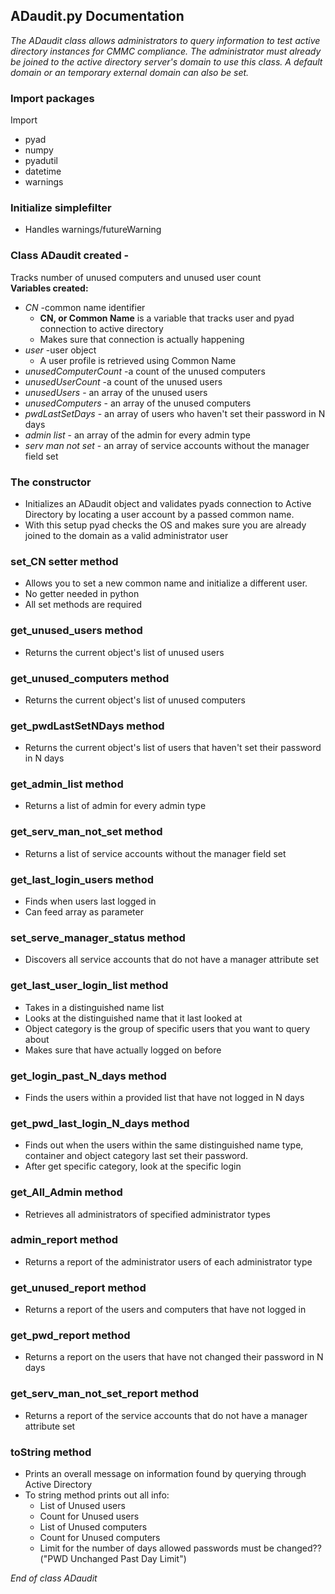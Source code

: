 ## ADaudit.py Documentation

_The ADaudit class allows administrators to query information to test active directory instances for CMMC compliance._
_The administrator must already be joined to the active directory server's domain to use this class._
_A default domain or an temporary external domain can also be set._

### Import packages
Import 
* pyad 
* numpy 
* pyadutil 
* datetime
* warnings

### Initialize simplefilter
* Handles warnings/futureWarning

### Class ADaudit created - 
Tracks number of unused computers and unused user count  
**Variables created:**
* _CN_ -common name identifier
    * **CN, or Common Name** is a variable that tracks user and pyad connection to active directory
    * Makes sure that connection is actually happening
* _user_ -user object
    * A user profile is retrieved using Common Name
* _unusedComputerCount_ -a count of the unused computers
* _unusedUserCount_ -a count of the unused users
* _unusedUsers_ - an array of the unused users
* _unusedComputers_ - an array of the unused computers
* _pwdLastSetDays_ - an array of users who haven't set their password in N days
* _admin list_ - an array of the admin for every admin type
* _serv man not set_ - an array of service accounts without the manager field set

### The constructor 
* Initializes an ADaudit object and validates pyads connection to Active Directory by locating a user account by a passed common name. 
* With this setup pyad checks the OS and makes sure you are already joined to the domain as a valid administrator user

### set_CN setter method 
* Allows you to set a new common name and initialize a different user. 
* No getter needed in python
* All set methods are required 

### get_unused_users method 
* Returns the current object's list of unused users

### get_unused_computers method 
* Returns the current object's list of unused computers

### get_pwdLastSetNDays method 
* Returns the current object's list of users that haven't set their password in N days

### get_admin_list method 
* Returns a list of admin for every admin type

### get_serv_man_not_set method
* Returns a list of service accounts without the manager field set

### get_last_login_users method 
* Finds when users last logged in 
* Can feed array as parameter

### set_serve_manager_status method 
* Discovers all service accounts that do not have a manager attribute set

### get_last_user_login_list method 
* Takes in a distinguished name list 
* Looks at the distinguished name that it last looked at 
* Object category is the group of specific users that you want to query about 
* Makes sure that have actually logged on before 

### get_login_past_N_days method 
* Finds the users within a provided list that have not logged in N days 

### get_pwd_last_login_N_days method 
* Finds out when the users within the same distinguished name type, container and object category last set their password. 
* After get specific category, look at the specific login 

### get_All_Admin method
* Retrieves all administrators of specified administrator types
 
### admin_report method
* Returns a report of the administrator users of each administrator type
 
### get_unused_report method 
* Returns a report of the users and computers that have not logged in 

### get_pwd_report method 
* Returns a report on the users that have not changed their password in N days

### get_serv_man_not_set_report method 
* Returns a report of the service accounts that do not have a manager attribute set

### toString method 
* Prints an overall message on information found by querying through Active Directory
* To string method  prints out all info:  
    * List of Unused users
    * Count for Unused users
    * List of Unused computers
    * Count for Unused computers
    * Limit for the number of days allowed passwords must be changed??("PWD Unchanged Past Day Limit")

_End of class ADaudit_